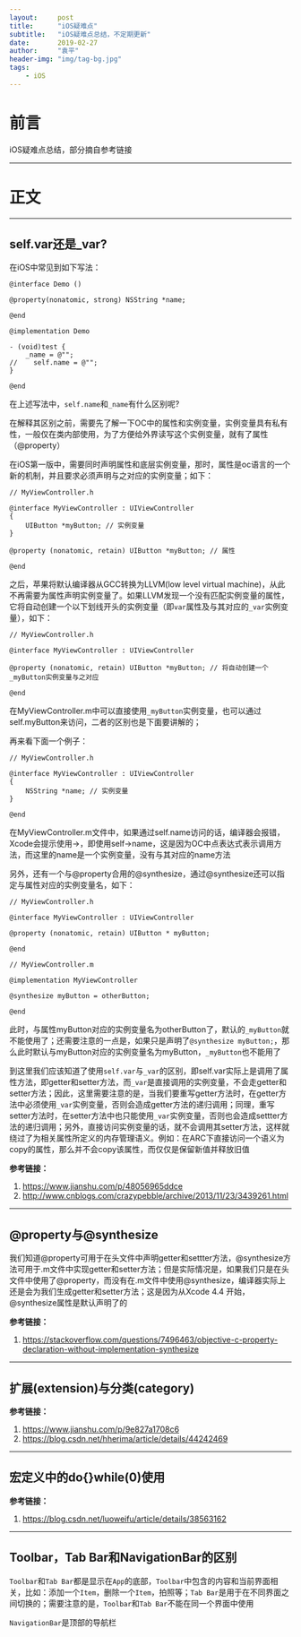 ```yaml
---
layout:     post
title:      "iOS疑难点"
subtitle:   "iOS疑难点总结，不定期更新"
date:       2019-02-27
author:     "袁平"
header-img: "img/tag-bg.jpg"
tags:
    - iOS
---
```


# 前言

iOS疑难点总结，部分摘自参考链接

------------

# 正文

------------

## self.var还是_var?

在iOS中常见到如下写法：

```
@interface Demo ()

@property(nonatomic, strong) NSString *name;

@end

@implementation Demo

- (void)test {
    _name = @"";
//    self.name = @"";
}

@end
```

在上述写法中，`self.name`和`_name`有什么区别呢?

在解释其区别之前，需要先了解一下OC中的属性和实例变量，实例变量具有私有性，一般仅在类内部使用，为了方便给外界读写这个实例变量，就有了属性（@property）

在iOS第一版中，需要同时声明属性和底层实例变量，那时，属性是oc语言的一个新的机制，并且要求必须声明与之对应的实例变量；如下：

```
// MyViewController.h

@interface MyViewController : UIViewController
{
    UIButton *myButton; // 实例变量
}

@property (nonatomic, retain) UIButton *myButton; // 属性

@end
```

之后，苹果将默认编译器从GCC转换为LLVM(low level virtual machine)，从此不再需要为属性声明实例变量了。如果LLVM发现一个没有匹配实例变量的属性，它将自动创建一个以下划线开头的实例变量（即`var`属性及与其对应的`_var`实例变量），如下：

```
// MyViewController.h

@interface MyViewController : UIViewController

@property (nonatomic, retain) UIButton *myButton; // 将自动创建一个_myButton实例变量与之对应

@end
```
在MyViewController.m中可以直接使用`_myButton`实例变量，也可以通过self.myButton来访问，二者的区别也是下面要讲解的；

再来看下面一个例子：

```
// MyViewController.h

@interface MyViewController : UIViewController
{
    NSString *name; // 实例变量
}

@end
```
在MyViewController.m文件中，如果通过self.name访问的话，编译器会报错，Xcode会提示使用->，即使用self->name，这是因为OC中点表达式表示调用方法，而这里的name是一个实例变量，没有与其对应的name方法

另外，还有一个与@property合用的@synthesize，通过@synthesize还可以指定与属性对应的实例变量名，如下：

``` 
// MyViewController.h

@interface MyViewController : UIViewController

@property (nonatomic, retain) UIButton * myButton;

@end

// MyViewController.m

@implementation MyViewController

@synthesize myButton = otherButton;

@end
```
此时，与属性myButton对应的实例变量名为otherButton了，默认的`_myButton`就不能使用了；还需要注意的一点是，如果只是声明了`@synthesize myButton;`，那么此时默认与myButton对应的实例变量名为myButton，`_myButton`也不能用了

到这里我们应该知道了使用`self.var`与`_var`的区别，即self.var实际上是调用了属性方法，即getter和setter方法，而`_var`是直接调用的实例变量，不会走getter和setter方法；因此，这里需要注意的是，当我们要重写getter方法时，在getter方法中必须使用`_var`实例变量，否则会造成getter方法的递归调用；同理，重写setter方法时，在setter方法中也只能使用`_var`实例变量，否则也会造成settter方法的递归调用；另外，直接访问实例变量的话，就不会调用其setter方法，这样就绕过了为相关属性所定义的内存管理语义。例如：在ARC下直接访问一个语义为copy的属性，那么并不会copy该属性，而仅仅是保留新值并释放旧值

**参考链接：**
1. https://www.jianshu.com/p/48056965ddce
2. http://www.cnblogs.com/crazypebble/archive/2013/11/23/3439261.html


--------------

## @property与@synthesize

我们知道@property可用于在头文件中声明getter和settter方法，@synthesize方法可用于.m文件中实现getter和setter方法；但是实际情况是，如果我们只是在头文件中使用了@property，而没有在.m文件中使用@synthesize，编译器实际上还是会为我们生成getter和setter方法；这是因为从Xcode 4.4 开始，@synthesize属性是默认声明了的

**参考链接：**
1. https://stackoverflow.com/questions/7496463/objective-c-property-declaration-without-implementation-synthesize 

------------- 

## 扩展(extension)与分类(category) 

**参考链接：**
1. https://www.jianshu.com/p/9e827a1708c6    
2. https://blog.csdn.net/hherima/article/details/44242469       

 
------------- 

## 宏定义中的do{}while(0)使用        

**参考链接：** 
1. https://blog.csdn.net/luoweifu/article/details/38563162


-----------

## Toolbar，Tab Bar和NavigationBar的区别

`Toolbar`和`Tab Bar`都是显示在`App`的底部，`Toolbar`中包含的内容和当前界面相关，比如：添加一个`Item`，删除一个`Item`，拍照等；`Tab Bar`是用于在不同界面之间切换的；需要注意的是，`Toolbar`和`Tab Bar`不能在同一个界面中使用

`NavigationBar`是顶部的导航栏
